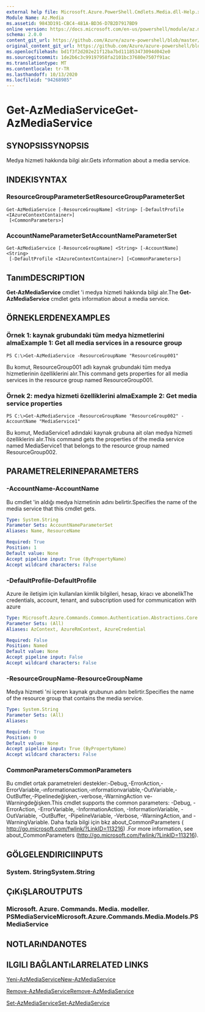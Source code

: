 ```yaml
---
external help file: Microsoft.Azure.PowerShell.Cmdlets.Media.dll-Help.xml
Module Name: Az.Media
ms.assetid: 9843D191-CBC4-481A-BD36-D7B2D7917BD9
online version: https://docs.microsoft.com/en-us/powershell/module/az.media/get-azmediaservice
schema: 2.0.0
content_git_url: https://github.com/Azure/azure-powershell/blob/master/src/Media/Media/help/Get-AzMediaService.md
original_content_git_url: https://github.com/Azure/azure-powershell/blob/master/src/Media/Media/help/Get-AzMediaService.md
ms.openlocfilehash: bd1f3f2d202e21f12ba7bd111853473094d042e0
ms.sourcegitcommit: 1de2b6c3c99197958fa2101bc37680e7507f91ac
ms.translationtype: MT
ms.contentlocale: tr-TR
ms.lasthandoff: 10/13/2020
ms.locfileid: "94268985"
---
```

# <span data-ttu-id="f0b6c-101">Get-AzMediaService</span><span class="sxs-lookup"><span data-stu-id="f0b6c-101">Get-AzMediaService</span></span>

## <span data-ttu-id="f0b6c-102">SYNOPSIS</span><span class="sxs-lookup"><span data-stu-id="f0b6c-102">SYNOPSIS</span></span>
<span data-ttu-id="f0b6c-103">Medya hizmeti hakkında bilgi alır.</span><span class="sxs-lookup"><span data-stu-id="f0b6c-103">Gets information about a media service.</span></span>

## <span data-ttu-id="f0b6c-104">INDEKI</span><span class="sxs-lookup"><span data-stu-id="f0b6c-104">SYNTAX</span></span>

### <span data-ttu-id="f0b6c-105">ResourceGroupParameterSet</span><span class="sxs-lookup"><span data-stu-id="f0b6c-105">ResourceGroupParameterSet</span></span>
```
Get-AzMediaService [-ResourceGroupName] <String> [-DefaultProfile <IAzureContextContainer>]
 [<CommonParameters>]
```

### <span data-ttu-id="f0b6c-106">AccountNameParameterSet</span><span class="sxs-lookup"><span data-stu-id="f0b6c-106">AccountNameParameterSet</span></span>
```
Get-AzMediaService [-ResourceGroupName] <String> [-AccountName] <String>
 [-DefaultProfile <IAzureContextContainer>] [<CommonParameters>]
```

## <span data-ttu-id="f0b6c-107">Tanım</span><span class="sxs-lookup"><span data-stu-id="f0b6c-107">DESCRIPTION</span></span>
<span data-ttu-id="f0b6c-108">**Get-AzMediaService** cmdlet 'i medya hizmeti hakkında bilgi alır.</span><span class="sxs-lookup"><span data-stu-id="f0b6c-108">The **Get-AzMediaService** cmdlet gets information about a media service.</span></span>

## <span data-ttu-id="f0b6c-109">ÖRNEKLERDEN</span><span class="sxs-lookup"><span data-stu-id="f0b6c-109">EXAMPLES</span></span>

### <span data-ttu-id="f0b6c-110">Örnek 1: kaynak grubundaki tüm medya hizmetlerini alma</span><span class="sxs-lookup"><span data-stu-id="f0b6c-110">Example 1: Get all media services in a resource group</span></span>
```
PS C:\>Get-AzMediaService -ResourceGroupName "ResourceGroup001"
```

<span data-ttu-id="f0b6c-111">Bu komut, ResourceGroup001 adlı kaynak grubundaki tüm medya hizmetlerinin özelliklerini alır.</span><span class="sxs-lookup"><span data-stu-id="f0b6c-111">This command gets properties for all media services in the resource group named ResourceGroup001.</span></span>

### <span data-ttu-id="f0b6c-112">Örnek 2: medya hizmeti özelliklerini alma</span><span class="sxs-lookup"><span data-stu-id="f0b6c-112">Example 2: Get media service properties</span></span>
```
PS C:\>Get-AzMediaService -ResourceGroupName "ResourceGroup002" -AccountName "MediaService1"
```

<span data-ttu-id="f0b6c-113">Bu komut, MediaService1 adındaki kaynak grubuna ait olan medya hizmeti özelliklerini alır.</span><span class="sxs-lookup"><span data-stu-id="f0b6c-113">This command gets the properties of the media service named MediaService1 that belongs to the resource group named ResourceGroup002.</span></span>

## <span data-ttu-id="f0b6c-114">PARAMETRELERINE</span><span class="sxs-lookup"><span data-stu-id="f0b6c-114">PARAMETERS</span></span>

### <span data-ttu-id="f0b6c-115">-AccountName</span><span class="sxs-lookup"><span data-stu-id="f0b6c-115">-AccountName</span></span>
<span data-ttu-id="f0b6c-116">Bu cmdlet 'in aldığı medya hizmetinin adını belirtir.</span><span class="sxs-lookup"><span data-stu-id="f0b6c-116">Specifies the name of the media service that this cmdlet gets.</span></span>

```yaml
Type: System.String
Parameter Sets: AccountNameParameterSet
Aliases: Name, ResourceName

Required: True
Position: 1
Default value: None
Accept pipeline input: True (ByPropertyName)
Accept wildcard characters: False
```

### <span data-ttu-id="f0b6c-117">-DefaultProfile</span><span class="sxs-lookup"><span data-stu-id="f0b6c-117">-DefaultProfile</span></span>
<span data-ttu-id="f0b6c-118">Azure ile iletişim için kullanılan kimlik bilgileri, hesap, kiracı ve abonelik</span><span class="sxs-lookup"><span data-stu-id="f0b6c-118">The credentials, account, tenant, and subscription used for communication with azure</span></span>

```yaml
Type: Microsoft.Azure.Commands.Common.Authentication.Abstractions.Core.IAzureContextContainer
Parameter Sets: (All)
Aliases: AzContext, AzureRmContext, AzureCredential

Required: False
Position: Named
Default value: None
Accept pipeline input: False
Accept wildcard characters: False
```

### <span data-ttu-id="f0b6c-119">-ResourceGroupName</span><span class="sxs-lookup"><span data-stu-id="f0b6c-119">-ResourceGroupName</span></span>
<span data-ttu-id="f0b6c-120">Medya hizmeti 'ni içeren kaynak grubunun adını belirtir.</span><span class="sxs-lookup"><span data-stu-id="f0b6c-120">Specifies the name of the resource group that contains the media service.</span></span>

```yaml
Type: System.String
Parameter Sets: (All)
Aliases:

Required: True
Position: 0
Default value: None
Accept pipeline input: True (ByPropertyName)
Accept wildcard characters: False
```

### <span data-ttu-id="f0b6c-121">CommonParameters</span><span class="sxs-lookup"><span data-stu-id="f0b6c-121">CommonParameters</span></span>
<span data-ttu-id="f0b6c-122">Bu cmdlet ortak parametreleri destekler:-Debug,-ErrorAction,-ErrorVariable,-ınformationaction,-ınformationvariable,-OutVariable,-OutBuffer,-Pipelinedeğişken,-verbose,-WarningAction ve-Warningdeğişken.</span><span class="sxs-lookup"><span data-stu-id="f0b6c-122">This cmdlet supports the common parameters: -Debug, -ErrorAction, -ErrorVariable, -InformationAction, -InformationVariable, -OutVariable, -OutBuffer, -PipelineVariable, -Verbose, -WarningAction, and -WarningVariable.</span></span> <span data-ttu-id="f0b6c-123">Daha fazla bilgi için bkz about_CommonParameters ( http://go.microsoft.com/fwlink/?LinkID=113216) .</span><span class="sxs-lookup"><span data-stu-id="f0b6c-123">For more information, see about_CommonParameters (http://go.microsoft.com/fwlink/?LinkID=113216).</span></span>

## <span data-ttu-id="f0b6c-124">GÖLGELENDIRICI</span><span class="sxs-lookup"><span data-stu-id="f0b6c-124">INPUTS</span></span>

### <span data-ttu-id="f0b6c-125">System. String</span><span class="sxs-lookup"><span data-stu-id="f0b6c-125">System.String</span></span>

## <span data-ttu-id="f0b6c-126">ÇıKıŞLAR</span><span class="sxs-lookup"><span data-stu-id="f0b6c-126">OUTPUTS</span></span>

### <span data-ttu-id="f0b6c-127">Microsoft. Azure. Commands. Media. modeller. PSMediaService</span><span class="sxs-lookup"><span data-stu-id="f0b6c-127">Microsoft.Azure.Commands.Media.Models.PSMediaService</span></span>

## <span data-ttu-id="f0b6c-128">NOTLARıNDA</span><span class="sxs-lookup"><span data-stu-id="f0b6c-128">NOTES</span></span>

## <span data-ttu-id="f0b6c-129">ILGILI BAĞLANTıLAR</span><span class="sxs-lookup"><span data-stu-id="f0b6c-129">RELATED LINKS</span></span>

[<span data-ttu-id="f0b6c-130">Yeni-AzMediaService</span><span class="sxs-lookup"><span data-stu-id="f0b6c-130">New-AzMediaService</span></span>](./New-AzMediaService.md)

[<span data-ttu-id="f0b6c-131">Remove-AzMediaService</span><span class="sxs-lookup"><span data-stu-id="f0b6c-131">Remove-AzMediaService</span></span>](./Remove-AzMediaService.md)

[<span data-ttu-id="f0b6c-132">Set-AzMediaService</span><span class="sxs-lookup"><span data-stu-id="f0b6c-132">Set-AzMediaService</span></span>](./Set-AzMediaService.md)



